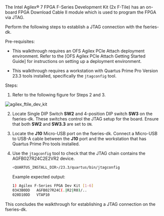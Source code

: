 The Intel Agilex® 7 FPGA F-Series Development Kit (2x F-Tile) has an on-board FPGA Download Cable II module which is used to program the FPGA via JTAG.

Perform the following steps to establish a JTAG connection with the fseries-dk.

Pre-requisites:

* This walkthrough requires an OFS Agilex PCIe Attach deployment environment. Refer to the [OFS Agilex PCIe Attach Getting Started Guide] for instructions on setting up a deployment environment.

* This walkthrough requires a workstation with Quartus Prime Pro Version 23.3 tools installed, specifically the `jtagconfig` tool.

Steps:

1. Refer to the following figure for Steps 2 and 3.

  ![agilex_ftile_dev_kit](images/agilex_ftile_dev_kit.png)

2. Locate Single DIP Switch **SW2** and 4-position DIP switch **SW3** on the fseries-dk. These switches control the JTAG setup for the board. Ensure that both **SW2** and **SW3.3** are set to `ON`.

3. Locate the **J10** Micro-USB port on the fseries-dk. Connect a Micro-USB to USB-A cable between the **J10** port and the workstation that has Quartus Prime Pro tools installed.

4. Use the `jtagconfig` tool to check that the JTAG chain contains the AGFB027R24C2E2VR2 device.

    ```bash
    <QUARTUS_INSTALL_DIR>/23.3/quartus/bin/jtagconfig
    ```

    Example expected output:

    ```bash
    1) Agilex F-Series FPGA Dev Kit [1-6]
    0343B0DD   AGFB027R24C(.|R2|R0)/..
    020D10DD   VTAP10
    ```

This concludes the walkthrough for establishing a JTAG connection on the fseries-dk.